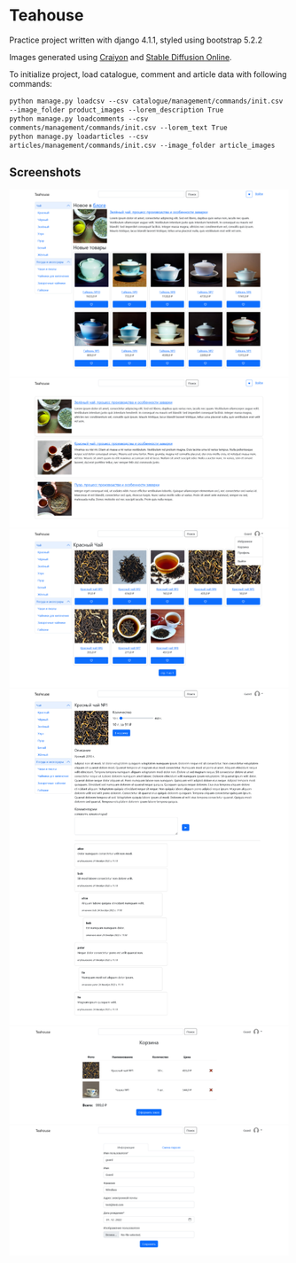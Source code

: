 # Teahouse

Practice project written with django 4.1.1, styled using bootstrap 5.2.2

Images generated using [Craiyon](https://www.craiyon.com/) and [Stable Diffusion
Online](https://stablediffusionweb.com/).

To initialize project, load catalogue, comment and article data with following commands:
```
python manage.py loadcsv --csv catalogue/management/commands/init.csv --image_folder product_images --lorem_description True
python manage.py loadcomments --csv comments/management/commands/init.csv --lorem_text True
python manage.py loadarticles --csv articles/management/commands/init.csv --image_folder article_images
```

## Screenshots
![Home page](screenshots/home.png?raw=true "Home page")
![Article page](screenshots/articles.png?raw=true "Article page")
![Products page](screenshots/products.png?raw=true "Products page")
![Product detail page](screenshots/product-detail.png?raw=true "Product detail page")
![Cart page](screenshots/cart.png?raw=true "Cart page")
![Profile page](screenshots/profile.png?raw=true "Profile page")
